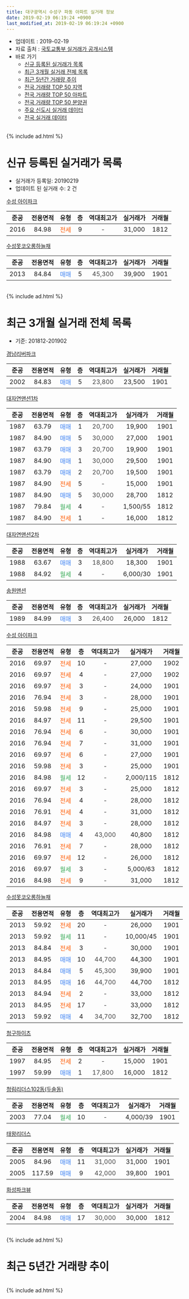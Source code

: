 ```yaml
---
title: 대구광역시 수성구 파동 아파트 실거래 정보
date: 2019-02-19 06:19:24 +0900
last_modified_at: 2019-02-19 06:19:24 +0900
---
```


* 업데이트 : 2019-02-19
* 자료 출처 : [국토교통부 실거래가 공개시스템](http://rt.molit.go.kr)
* 바로 가기
    * [신규 등록된 실거래가 목록](#신규-등록된-실거래가-목록)
    * [최근 3개월 실거래 전체 목록](#최근-3개월-실거래-전체-목록)
    * [최근 5년간 거래량 추이](#최근-5년간-거래량-추이)
    * [전국 거래량 TOP 50 지역](https://inasie.github.io/apt-trade-info/최근-3개월-전국에서-가장-거래가-많이-발생한-지역)
    * [전국 거래량 TOP 50 아파트](https://inasie.github.io/apt-trade-info/최근-3개월-전국에서-가장-거래가-많이-발생한-아파트)
    * [전국 거래량 TOP 50 분양권](https://inasie.github.io/apt-trade-info/최근-3개월-전국에서-가장-거래가-많이-발생한-분양권)
    * [주요 신도시 실거래 데이터](https://inasie.github.io/apt-trade-info/주요-신도시)
    * [전국 실거래 데이터](https://inasie.github.io/apt-trade-info/전국)
<br>
{% include ad.html %}
<br>

# 신규 등록된 실거래가 목록
* 실거래가 등록일: 20190219
* 업데이트 된 실거래 수: 2 건


[수성 아이파크](https://search.naver.com/search.naver?query=%EB%8C%80%EA%B5%AC%EA%B4%91%EC%97%AD%EC%8B%9C+%EC%88%98%EC%84%B1%EA%B5%AC+%ED%8C%8C%EB%8F%99+%EC%88%98%EC%84%B1+%EC%95%84%EC%9D%B4%ED%8C%8C%ED%81%AC)

|준공|전용면적|유형|층|역대최고가|실거래가|거래월|
|:---:|:---:|:---:|:---:|:---:|:---:|:---:|
|2016|84.98|<span style="color:#ff5a00">전세</span>|9|<span style="color:#444444">-</span>|31,000|1812|

[수성못코오롱하늘채](https://search.naver.com/search.naver?query=%EB%8C%80%EA%B5%AC%EA%B4%91%EC%97%AD%EC%8B%9C+%EC%88%98%EC%84%B1%EA%B5%AC+%ED%8C%8C%EB%8F%99+%EC%88%98%EC%84%B1%EB%AA%BB%EC%BD%94%EC%98%A4%EB%A1%B1%ED%95%98%EB%8A%98%EC%B1%84)

|준공|전용면적|유형|층|역대최고가|실거래가|거래월|
|:---:|:---:|:---:|:---:|:---:|:---:|:---:|
|2013|84.84|<span style="color:#4285f3">매매</span>|5|<span style="color:#444444">45,300</span>|39,900|1901|


<br>
{% include ad.html %}
<br>

# 최근 3개월 실거래 전체 목록
* 기준: 201812-201902


[경남리버파크](https://search.naver.com/search.naver?query=%EB%8C%80%EA%B5%AC%EA%B4%91%EC%97%AD%EC%8B%9C+%EC%88%98%EC%84%B1%EA%B5%AC+%ED%8C%8C%EB%8F%99+%EA%B2%BD%EB%82%A8%EB%A6%AC%EB%B2%84%ED%8C%8C%ED%81%AC)

|준공|전용면적|유형|층|역대최고가|실거래가|거래월|
|:---:|:---:|:---:|:---:|:---:|:---:|:---:|
|2002|84.83|<span style="color:#4285f3">매매</span>|5|<span style="color:#444444">23,800</span>|23,500|1901|

[대자연맨션1차](https://search.naver.com/search.naver?query=%EB%8C%80%EA%B5%AC%EA%B4%91%EC%97%AD%EC%8B%9C+%EC%88%98%EC%84%B1%EA%B5%AC+%ED%8C%8C%EB%8F%99+%EB%8C%80%EC%9E%90%EC%97%B0%EB%A7%A8%EC%85%981%EC%B0%A8)

|준공|전용면적|유형|층|역대최고가|실거래가|거래월|
|:---:|:---:|:---:|:---:|:---:|:---:|:---:|
|1987|63.79|<span style="color:#4285f3">매매</span>|1|<span style="color:#444444">20,700</span>|19,900|1901|
|1987|84.90|<span style="color:#4285f3">매매</span>|5|<span style="color:#444444">30,000</span>|27,000|1901|
|1987|63.79|<span style="color:#4285f3">매매</span>|3|<span style="color:#444444">20,700</span>|19,900|1901|
|1987|84.90|<span style="color:#4285f3">매매</span>|1|<span style="color:#444444">30,000</span>|29,500|1901|
|1987|63.79|<span style="color:#4285f3">매매</span>|2|<span style="color:#444444">20,700</span>|19,500|1901|
|1987|84.90|<span style="color:#ff5a00">전세</span>|5|<span style="color:#444444">-</span>|15,000|1901|
|1987|84.90|<span style="color:#4285f3">매매</span>|5|<span style="color:#444444">30,000</span>|28,700|1812|
|1987|79.84|<span style="color:#34a853">월세</span>|4|<span style="color:#444444">-</span>|1,500/55|1812|
|1987|84.90|<span style="color:#ff5a00">전세</span>|1|<span style="color:#444444">-</span>|16,000|1812|

[대자연맨션2차](https://search.naver.com/search.naver?query=%EB%8C%80%EA%B5%AC%EA%B4%91%EC%97%AD%EC%8B%9C+%EC%88%98%EC%84%B1%EA%B5%AC+%ED%8C%8C%EB%8F%99+%EB%8C%80%EC%9E%90%EC%97%B0%EB%A7%A8%EC%85%982%EC%B0%A8)

|준공|전용면적|유형|층|역대최고가|실거래가|거래월|
|:---:|:---:|:---:|:---:|:---:|:---:|:---:|
|1988|63.67|<span style="color:#4285f3">매매</span>|3|<span style="color:#444444">18,800</span>|18,300|1901|
|1988|84.92|<span style="color:#34a853">월세</span>|4|<span style="color:#444444">-</span>|6,000/30|1901|

[송원맨션](https://search.naver.com/search.naver?query=%EB%8C%80%EA%B5%AC%EA%B4%91%EC%97%AD%EC%8B%9C+%EC%88%98%EC%84%B1%EA%B5%AC+%ED%8C%8C%EB%8F%99+%EC%86%A1%EC%9B%90%EB%A7%A8%EC%85%98)

|준공|전용면적|유형|층|역대최고가|실거래가|거래월|
|:---:|:---:|:---:|:---:|:---:|:---:|:---:|
|1989|84.99|<span style="color:#4285f3">매매</span>|3|<span style="color:#444444">26,400</span>|26,000|1812|

[수성 아이파크](https://search.naver.com/search.naver?query=%EB%8C%80%EA%B5%AC%EA%B4%91%EC%97%AD%EC%8B%9C+%EC%88%98%EC%84%B1%EA%B5%AC+%ED%8C%8C%EB%8F%99+%EC%88%98%EC%84%B1+%EC%95%84%EC%9D%B4%ED%8C%8C%ED%81%AC)

|준공|전용면적|유형|층|역대최고가|실거래가|거래월|
|:---:|:---:|:---:|:---:|:---:|:---:|:---:|
|2016|69.97|<span style="color:#ff5a00">전세</span>|10|<span style="color:#444444">-</span>|27,000|1902|
|2016|69.97|<span style="color:#ff5a00">전세</span>|4|<span style="color:#444444">-</span>|27,000|1902|
|2016|69.97|<span style="color:#ff5a00">전세</span>|3|<span style="color:#444444">-</span>|24,000|1901|
|2016|76.94|<span style="color:#ff5a00">전세</span>|3|<span style="color:#444444">-</span>|28,000|1901|
|2016|59.98|<span style="color:#ff5a00">전세</span>|9|<span style="color:#444444">-</span>|25,000|1901|
|2016|84.97|<span style="color:#ff5a00">전세</span>|11|<span style="color:#444444">-</span>|29,500|1901|
|2016|76.94|<span style="color:#ff5a00">전세</span>|6|<span style="color:#444444">-</span>|30,000|1901|
|2016|76.94|<span style="color:#ff5a00">전세</span>|7|<span style="color:#444444">-</span>|31,000|1901|
|2016|69.97|<span style="color:#ff5a00">전세</span>|6|<span style="color:#444444">-</span>|27,000|1901|
|2016|59.98|<span style="color:#ff5a00">전세</span>|3|<span style="color:#444444">-</span>|25,000|1901|
|2016|84.98|<span style="color:#34a853">월세</span>|12|<span style="color:#444444">-</span>|2,000/115|1812|
|2016|69.97|<span style="color:#ff5a00">전세</span>|3|<span style="color:#444444">-</span>|25,000|1812|
|2016|76.94|<span style="color:#ff5a00">전세</span>|4|<span style="color:#444444">-</span>|28,000|1812|
|2016|76.91|<span style="color:#ff5a00">전세</span>|4|<span style="color:#444444">-</span>|31,000|1812|
|2016|84.97|<span style="color:#ff5a00">전세</span>|3|<span style="color:#444444">-</span>|28,000|1812|
|2016|84.98|<span style="color:#4285f3">매매</span>|4|<span style="color:#444444">43,000</span>|40,800|1812|
|2016|76.91|<span style="color:#ff5a00">전세</span>|7|<span style="color:#444444">-</span>|28,000|1812|
|2016|69.97|<span style="color:#ff5a00">전세</span>|12|<span style="color:#444444">-</span>|26,000|1812|
|2016|69.97|<span style="color:#34a853">월세</span>|3|<span style="color:#444444">-</span>|5,000/63|1812|
|2016|84.98|<span style="color:#ff5a00">전세</span>|9|<span style="color:#444444">-</span>|31,000|1812|

[수성못코오롱하늘채](https://search.naver.com/search.naver?query=%EB%8C%80%EA%B5%AC%EA%B4%91%EC%97%AD%EC%8B%9C+%EC%88%98%EC%84%B1%EA%B5%AC+%ED%8C%8C%EB%8F%99+%EC%88%98%EC%84%B1%EB%AA%BB%EC%BD%94%EC%98%A4%EB%A1%B1%ED%95%98%EB%8A%98%EC%B1%84)

|준공|전용면적|유형|층|역대최고가|실거래가|거래월|
|:---:|:---:|:---:|:---:|:---:|:---:|:---:|
|2013|59.92|<span style="color:#ff5a00">전세</span>|20|<span style="color:#444444">-</span>|26,000|1901|
|2013|59.92|<span style="color:#34a853">월세</span>|11|<span style="color:#444444">-</span>|10,000/45|1901|
|2013|84.84|<span style="color:#ff5a00">전세</span>|3|<span style="color:#444444">-</span>|30,000|1901|
|2013|84.95|<span style="color:#4285f3">매매</span>|10|<span style="color:#444444">44,700</span>|44,300|1901|
|2013|84.84|<span style="color:#4285f3">매매</span>|5|<span style="color:#444444">45,300</span>|39,900|1901|
|2013|84.95|<span style="color:#4285f3">매매</span>|16|<span style="color:#444444">44,700</span>|44,700|1812|
|2013|84.94|<span style="color:#ff5a00">전세</span>|2|<span style="color:#444444">-</span>|33,000|1812|
|2013|84.95|<span style="color:#ff5a00">전세</span>|17|<span style="color:#444444">-</span>|33,000|1812|
|2013|59.92|<span style="color:#4285f3">매매</span>|4|<span style="color:#444444">34,700</span>|32,700|1812|


<script async src="//pagead2.googlesyndication.com/pagead/js/adsbygoogle.js"></script>
<!-- 기본 -->
<ins class="adsbygoogle"
     style="display:block"
     data-ad-client="ca-pub-2446590836940007"
     data-ad-slot="1659523306"
     data-ad-format="auto"
     data-full-width-responsive="true"></ins>
<script>
(adsbygoogle = window.adsbygoogle || []).push({});
</script>


[청구하이츠](https://search.naver.com/search.naver?query=%EB%8C%80%EA%B5%AC%EA%B4%91%EC%97%AD%EC%8B%9C+%EC%88%98%EC%84%B1%EA%B5%AC+%ED%8C%8C%EB%8F%99+%EC%B2%AD%EA%B5%AC%ED%95%98%EC%9D%B4%EC%B8%A0)

|준공|전용면적|유형|층|역대최고가|실거래가|거래월|
|:---:|:---:|:---:|:---:|:---:|:---:|:---:|
|1997|84.95|<span style="color:#ff5a00">전세</span>|2|<span style="color:#444444">-</span>|15,000|1901|
|1997|59.99|<span style="color:#4285f3">매매</span>|1|<span style="color:#444444">17,800</span>|16,000|1812|

[청림리더스102동(두솔동)](https://search.naver.com/search.naver?query=%EB%8C%80%EA%B5%AC%EA%B4%91%EC%97%AD%EC%8B%9C+%EC%88%98%EC%84%B1%EA%B5%AC+%ED%8C%8C%EB%8F%99+%EC%B2%AD%EB%A6%BC%EB%A6%AC%EB%8D%94%EC%8A%A4102%EB%8F%99%28%EB%91%90%EC%86%94%EB%8F%99%29)

|준공|전용면적|유형|층|역대최고가|실거래가|거래월|
|:---:|:---:|:---:|:---:|:---:|:---:|:---:|
|2003|77.04|<span style="color:#34a853">월세</span>|10|<span style="color:#444444">-</span>|4,000/39|1901|

[태왕리더스](https://search.naver.com/search.naver?query=%EB%8C%80%EA%B5%AC%EA%B4%91%EC%97%AD%EC%8B%9C+%EC%88%98%EC%84%B1%EA%B5%AC+%ED%8C%8C%EB%8F%99+%ED%83%9C%EC%99%95%EB%A6%AC%EB%8D%94%EC%8A%A4)

|준공|전용면적|유형|층|역대최고가|실거래가|거래월|
|:---:|:---:|:---:|:---:|:---:|:---:|:---:|
|2005|84.96|<span style="color:#4285f3">매매</span>|11|<span style="color:#444444">31,000</span>|31,000|1901|
|2005|117.59|<span style="color:#4285f3">매매</span>|9|<span style="color:#444444">42,000</span>|39,800|1901|

[화성파크뷰](https://search.naver.com/search.naver?query=%EB%8C%80%EA%B5%AC%EA%B4%91%EC%97%AD%EC%8B%9C+%EC%88%98%EC%84%B1%EA%B5%AC+%ED%8C%8C%EB%8F%99+%ED%99%94%EC%84%B1%ED%8C%8C%ED%81%AC%EB%B7%B0)

|준공|전용면적|유형|층|역대최고가|실거래가|거래월|
|:---:|:---:|:---:|:---:|:---:|:---:|:---:|
|2004|84.98|<span style="color:#4285f3">매매</span>|17|<span style="color:#444444">30,000</span>|30,000|1812|


<br>
{% include ad.html %}
<br>

# 최근 5년간 거래량 추이


<div style="width:100%;">
    <canvas id="deal_progress" height="200"></canvas>
</div>

<script>
new Chart(document.getElementById("deal_progress"), {
    type: 'line',
    data: {
        labels: ['201402','201403','201404','201405','201406','201407','201408','201409','201410','201411','201412','201501','201502','201503','201504','201505','201506','201507','201508','201509','201510','201511','201512','201601','201602','201603','201604','201605','201606','201607','201608','201609','201610','201611','201612','201701','201702','201703','201704','201705','201706','201707','201708','201709','201710','201711','201712','201801','201802','201803','201804','201805','201806','201807','201808','201809','201810','201811','201812','201901','201902'],
        datasets: [{
            label: '매매',
            pointRadius: 1,
            data: [14, 18, 13, 10, 12, 11, 8, 15, 17, 13, 11, 8, 8, 17, 16, 29, 12, 22, 25, 15, 14, 9, 6, 8, 5, 4, 6, 7, 10, 10, 9, 15, 19, 15, 11, 10, 13, 18, 13, 11, 27, 37, 27, 15, 14, 19, 7, 14, 12, 21, 8, 13, 16, 6, 28, 17, 13, 9, 7, 11, 0],
            borderColor: "rgba(255, 201, 14, 1)",
            backgroundColor: "rgba(255, 201, 14, 0.5)",
            fill: false,
            lineTension: 0
        },{
            label: '전월세',
            pointRadius: 1,
            data: [8, 9, 6, 4, 12, 7, 3, 3, 7, 4, 12, 7, 9, 12, 7, 14, 17, 9, 12, 7, 12, 4, 7, 8, 8, 3, 4, 5, 6, 8, 8, 13, 23, 14, 9, 14, 16, 12, 8, 9, 9, 14, 6, 16, 9, 12, 7, 11, 11, 20, 14, 8, 10, 11, 13, 16, 20, 22, 13, 15, 2],
            borderColor: "rgba(0, 141, 185, 1)",
            backgroundColor: "rgba(0, 141, 185, 0.5)",
            fill: false,
            lineTension: 0
        }
        ]
    },
    options: {
        responsive: true,
        title: {
            display: false
        },
        tooltips: {
            mode: 'index',
            intersect: false
        },
        hover: {
            mode: 'nearest',
            intersect: true
        },
        scales: {
            xAxes: [{
                display: true,
                scaleLabel: {
                    display: true,
                    labelString: '년/월'
                }
            }],
            yAxes: [{
                display: true,
                ticks: {
                    suggestedMin: 0,
                },
                scaleLabel: {
                    display: true,
                    labelString: '실거래 수'
                }
            }]
        }
    }
});

</script>


<br>
{% include ad.html %}
<br>

